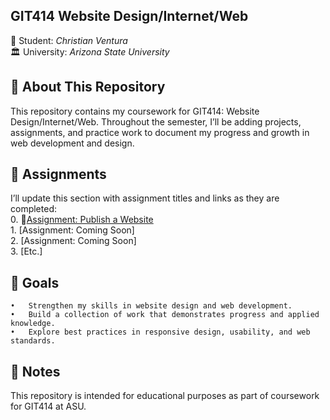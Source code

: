 ## GIT414 Website Design/Internet/Web

👤  Student: <em>Christian Ventura</em><br>
🏛️  University: <em>Arizona State University</em><br>

## 📖 About This Repository

This repository contains my coursework for GIT414: Website Design/Internet/Web. Throughout the semester, I’ll be adding projects, assignments, and practice work to document my progress and growth in web development and design.


## 📂 Assignments

I’ll update this section with assignment titles and links as they are completed:<br>
	 0. 📁[Assignment: Publish a Website](./Assignment-0)<br> 
	 1. [Assignment: Coming Soon]<br>
  	 2. [Assignment: Coming Soon]<br>
	 3. [Etc.]<br>
	


## 🚀 Goals
	•	Strengthen my skills in website design and web development.
	•	Build a collection of work that demonstrates progress and applied knowledge.
	•	Explore best practices in responsive design, usability, and web standards.


## 📌 Notes

This repository is intended for educational purposes as part of coursework for GIT414 at ASU.
